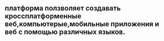 ## платформа ползволяет создавать  кроссплатформенные веб,компьютерые,мобильные приложения и веб с помощью различных языков.



